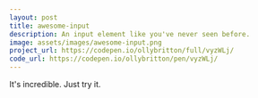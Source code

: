 ```yaml
---
layout: post
title: awesome-input
description: An input element like you've never seen before.
image: assets/images/awesome-input.png
project_url: https://codepen.io/ollybritton/full/vyzWLj/
code_url: https://codepen.io/ollybritton/pen/vyzWLj/
---
```


It's incredible. Just try it.